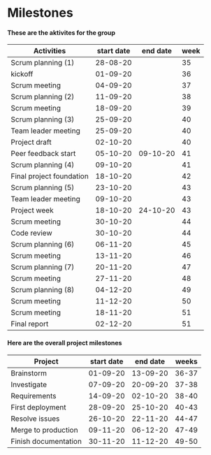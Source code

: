 # Milestones

#### These are the aktivites for the group

| Activities               | start date | end date | week |
| --                       | --         | --       | --   |
| Scrum planning (1)       | 28-08-20   |          | 35   |
| kickoff                  | 01-09-20   |          | 36   |
| Scrum meeting            | 04-09-20   |          | 37   |
| Scrum planning (2)       | 11-09-20   |          | 38   |
| Scrum meeting            | 18-09-20   |          | 39   |
| Scrum planning (3)       | 25-09-20   |          | 40   |
| Team leader meeting      | 25-09-20   |          | 40   |
| Project draft            | 02-10-20   |          | 40   |
| Peer feedback start      | 05-10-20   | 09-10-20 | 41   |
| Scrum planning (4)       | 09-10-20   |          | 41   |
| Final project foundation | 18-10-20   |          | 42   |
| Scrum planning (5)       | 23-10-20   |          | 43   |
| Team leader meeting      | 09-10-20   |          | 43   |
| Project week             | 18-10-20   | 24-10-20 | 43   |
| Scrum meeting            | 30-10-20   |          | 44   |
| Code review              | 30-10-20   |          | 44   |
| Scrum planning (6)       | 06-11-20   |          | 45   |
| Scrum meeting            | 13-11-20   |          | 46   |
| Scrum planning (7)       | 20-11-20   |          | 47   |
| Scrum meeting            | 27-11-20   |          | 48   |
| Scrum planning (8)       | 04-12-20   |          | 49   |
| Scrum meeting            | 11-12-20   |          | 50   |
| Scrum meeting            | 18-11-20   |          | 51   |
| Final report             | 02-12-20   |          | 51   |

#### Here are the overall project milestones

| Project              | start date | end date | weeks |
| --                   | --         | --       | --    |
| Brainstorm           | 01-09-20   | 13-09-20 | 36-37 |
| Investigate          | 07-09-20   | 20-09-20 | 37-38 |
| Requirements         | 14-09-20   | 02-10-20 | 38-40 |
| First deployment     | 28-09-20   | 25-10-20 | 40-43 |
| Resolve issues       | 26-10-20   | 22-11-20 | 44-47 |
| Merge to production  | 09-11-20   | 06-12-20 | 47-49 |
| Finish documentation | 30-11-20   | 11-12-20 | 49-50 |


